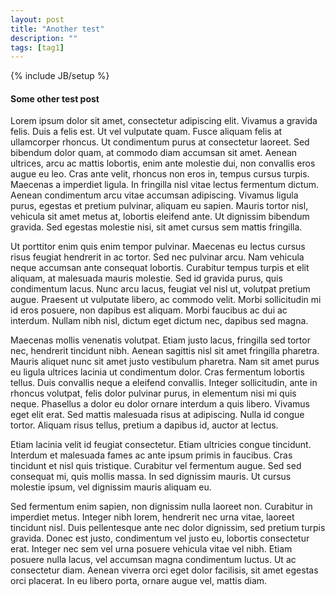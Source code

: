 ```yaml
---
layout: post
title: "Another test"
description: ""
tags: [tag1]
---
```

{% include JB/setup %}

#### Some other test post

Lorem ipsum dolor sit amet, consectetur adipiscing elit. Vivamus a gravida felis. Duis a felis est. Ut vel vulputate quam. Fusce aliquam felis at ullamcorper rhoncus. Ut condimentum purus at consectetur laoreet. Sed bibendum dolor quam, at commodo diam accumsan sit amet. Aenean ultrices, arcu ac mattis lobortis, enim ante molestie dui, non convallis eros augue eu leo. Cras ante velit, rhoncus non eros in, tempus cursus turpis. Maecenas a imperdiet ligula. In fringilla nisl vitae lectus fermentum dictum. Aenean condimentum arcu vitae accumsan adipiscing. Vivamus ligula purus, egestas et pretium pulvinar, aliquam eu sapien. Mauris tortor nisl, vehicula sit amet metus at, lobortis eleifend ante. Ut dignissim bibendum gravida. Sed egestas molestie nisi, sit amet cursus sem mattis fringilla.

<!-- more -->

Ut porttitor enim quis enim tempor pulvinar. Maecenas eu lectus cursus risus feugiat hendrerit in ac tortor. Sed nec pulvinar arcu. Nam vehicula neque accumsan ante consequat lobortis. Curabitur tempus turpis et elit aliquam, at malesuada mauris molestie. Sed id gravida purus, quis condimentum lacus. Nunc arcu lacus, feugiat vel nisl ut, volutpat pretium augue. Praesent ut vulputate libero, ac commodo velit. Morbi sollicitudin mi id eros posuere, non dapibus est aliquam. Morbi faucibus ac dui ac interdum. Nullam nibh nisl, dictum eget dictum nec, dapibus sed magna.

Maecenas mollis venenatis volutpat. Etiam justo lacus, fringilla sed tortor nec, hendrerit tincidunt nibh. Aenean sagittis nisl sit amet fringilla pharetra. Mauris aliquet nunc sit amet justo vestibulum pharetra. Nam sit amet purus eu ligula ultrices lacinia ut condimentum dolor. Cras fermentum lobortis tellus. Duis convallis neque a eleifend convallis. Integer sollicitudin, ante in rhoncus volutpat, felis dolor pulvinar purus, in elementum nisi mi quis neque. Phasellus a dolor eu dolor ornare interdum a quis libero. Vivamus eget elit erat. Sed mattis malesuada risus at adipiscing. Nulla id congue tortor. Aliquam risus tellus, pretium a dapibus id, auctor at lectus.

Etiam lacinia velit id feugiat consectetur. Etiam ultricies congue tincidunt. Interdum et malesuada fames ac ante ipsum primis in faucibus. Cras tincidunt et nisl quis tristique. Curabitur vel fermentum augue. Sed sed consequat mi, quis mollis massa. In sed dignissim mauris. Ut cursus molestie ipsum, vel dignissim mauris aliquam eu.

Sed fermentum enim sapien, non dignissim nulla laoreet non. Curabitur in imperdiet metus. Integer nibh lorem, hendrerit nec urna vitae, laoreet tincidunt nisl. Duis pellentesque ante nec dolor dignissim, sed pretium turpis gravida. Donec est justo, condimentum vel justo eu, lobortis consectetur erat. Integer nec sem vel urna posuere vehicula vitae vel nibh. Etiam posuere nulla lacus, vel accumsan magna condimentum luctus. Ut ac consectetur diam. Aenean viverra orci eget dolor facilisis, sit amet egestas orci placerat. In eu libero porta, ornare augue vel, mattis diam. 